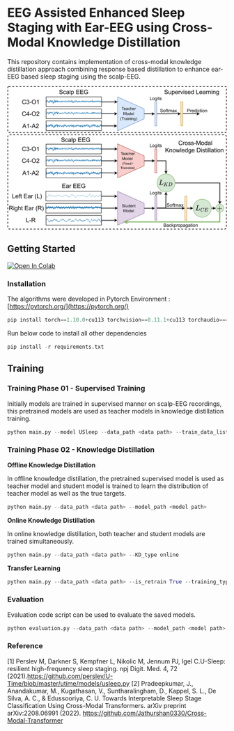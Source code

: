 # EEG Assisted Enhanced Sleep Staging with Ear-EEG using Cross-Modal Knowledge Distillation

This repository contains implementation of cross-modal knowledge distillation approach combining response based distillation to enhance ear-EEG based sleep staging using the scalp-EEG.

![cross modal distillation.png](cross_modal_distillation.png)

## Getting Started
[![Open In Colab](https://colab.research.google.com/assets/colab-badge.svg)](https://colab.research.google.com/github/Mithunjha/EarEEG_KnowledgeDistillation/blob/main/EarEEG_KD_github.ipynb)

### Installation

The algorithms were developed in Pytorch Environment : [https://pytorch.org/](https://pytorch.org/)

```python
pip install torch==1.10.0+cu113 torchvision==0.11.1+cu113 torchaudio===0.10.0+cu113 -f https://download.pytorch.org/whl/cu113/torch_stable.html
```

Run below code to install all other dependencies

```python
pip install -r requirements.txt
```

## Training

### Training Phase 01 - Supervised Training

Initially models are trained in supervised manner on scalp-EEG recordings, this pretrained models are used as teacher models in knowledge distillation training.

```python
python main.py --model USleep --data_path <data path> --train_data_list [0,1,2,3,5,6,7] --val_data_list [8] --signals ear-eeg --training_type supervised --is_neptune True --nep_project <neptune project name> --nep_api <neptune API>
```

### Training Phase 02 - Knowledge Distillation

**Offline Knowledge Distillation**

In offline knowledge distillation, the pretrained supervised model is used as teacher model and student model is trained to learn the distribution of teacher model as well as the true targets.

```python
python main.py --data_path <data path> --model_path <model path>
```

**Online Knowledge Distillation**

In online knowledge distillation, both teacher and student models are trained simultaneously. 

```python
python main.py --data_path <data path> --KD_type online
```

**Transfer Learning**

```python
python main.py --data_path <data path> --is_retrain True --training_type supervised --model_path <model path>
```
### Evaluation

Evaluation code script can be used to evaluate the saved models.

```python
python evaluation.py --data_path <data path> --model_path <model path> --n_epochs 20
```
### Reference
[1] Perslev M, Darkner S, Kempfner L, Nikolic M, Jennum PJ, Igel C.U-Sleep: resilient high-frequency sleep staging. npj Digit. Med. 4, 72 (2021).https://github.com/perslev/U-Time/blob/master/utime/models/usleep.py
[2] Pradeepkumar, J., Anandakumar, M., Kugathasan, V., Suntharalingham, D., Kappel, S. L., De Silva, A. C., & Edussooriya, C. U. Towards Interpretable Sleep Stage Classification Using Cross-Modal Transformers. arXiv preprint arXiv:2208.06991 (2022). https://github.com/Jathurshan0330/Cross-Modal-Transformer
